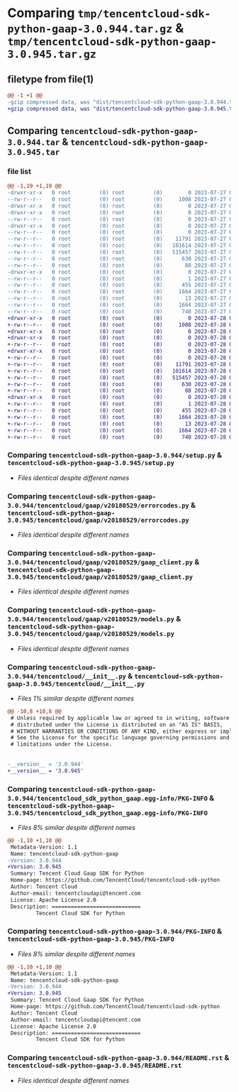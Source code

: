 # Comparing `tmp/tencentcloud-sdk-python-gaap-3.0.944.tar.gz` & `tmp/tencentcloud-sdk-python-gaap-3.0.945.tar.gz`

## filetype from file(1)

```diff
@@ -1 +1 @@
-gzip compressed data, was "dist/tencentcloud-sdk-python-gaap-3.0.944.tar", last modified: Thu Jul 27 02:16:09 2023, max compression
+gzip compressed data, was "dist/tencentcloud-sdk-python-gaap-3.0.945.tar", last modified: Fri Jul 28 00:28:40 2023, max compression
```

## Comparing `tencentcloud-sdk-python-gaap-3.0.944.tar` & `tencentcloud-sdk-python-gaap-3.0.945.tar`

### file list

```diff
@@ -1,19 +1,19 @@
-drwxr-xr-x   0 root         (0) root         (0)        0 2023-07-27 02:16:09.000000 tencentcloud-sdk-python-gaap-3.0.944/
--rw-r--r--   0 root         (0) root         (0)     1008 2023-07-27 02:16:09.000000 tencentcloud-sdk-python-gaap-3.0.944/setup.py
-drwxr-xr-x   0 root         (0) root         (0)        0 2023-07-27 02:16:09.000000 tencentcloud-sdk-python-gaap-3.0.944/tencentcloud/
-drwxr-xr-x   0 root         (0) root         (0)        0 2023-07-27 02:16:09.000000 tencentcloud-sdk-python-gaap-3.0.944/tencentcloud/gaap/
--rw-r--r--   0 root         (0) root         (0)        0 2023-07-27 02:16:09.000000 tencentcloud-sdk-python-gaap-3.0.944/tencentcloud/gaap/__init__.py
-drwxr-xr-x   0 root         (0) root         (0)        0 2023-07-27 02:16:09.000000 tencentcloud-sdk-python-gaap-3.0.944/tencentcloud/gaap/v20180529/
--rw-r--r--   0 root         (0) root         (0)        0 2023-07-27 02:16:09.000000 tencentcloud-sdk-python-gaap-3.0.944/tencentcloud/gaap/v20180529/__init__.py
--rw-r--r--   0 root         (0) root         (0)    11791 2023-07-27 02:16:09.000000 tencentcloud-sdk-python-gaap-3.0.944/tencentcloud/gaap/v20180529/errorcodes.py
--rw-r--r--   0 root         (0) root         (0)   101614 2023-07-27 02:16:09.000000 tencentcloud-sdk-python-gaap-3.0.944/tencentcloud/gaap/v20180529/gaap_client.py
--rw-r--r--   0 root         (0) root         (0)   515457 2023-07-27 02:16:09.000000 tencentcloud-sdk-python-gaap-3.0.944/tencentcloud/gaap/v20180529/models.py
--rw-r--r--   0 root         (0) root         (0)      630 2023-07-27 02:16:09.000000 tencentcloud-sdk-python-gaap-3.0.944/tencentcloud/__init__.py
--rw-r--r--   0 root         (0) root         (0)       88 2023-07-27 02:16:09.000000 tencentcloud-sdk-python-gaap-3.0.944/setup.cfg
-drwxr-xr-x   0 root         (0) root         (0)        0 2023-07-27 02:16:09.000000 tencentcloud-sdk-python-gaap-3.0.944/tencentcloud_sdk_python_gaap.egg-info/
--rw-r--r--   0 root         (0) root         (0)        1 2023-07-27 02:16:09.000000 tencentcloud-sdk-python-gaap-3.0.944/tencentcloud_sdk_python_gaap.egg-info/dependency_links.txt
--rw-r--r--   0 root         (0) root         (0)      455 2023-07-27 02:16:09.000000 tencentcloud-sdk-python-gaap-3.0.944/tencentcloud_sdk_python_gaap.egg-info/SOURCES.txt
--rw-r--r--   0 root         (0) root         (0)     1664 2023-07-27 02:16:09.000000 tencentcloud-sdk-python-gaap-3.0.944/tencentcloud_sdk_python_gaap.egg-info/PKG-INFO
--rw-r--r--   0 root         (0) root         (0)       13 2023-07-27 02:16:09.000000 tencentcloud-sdk-python-gaap-3.0.944/tencentcloud_sdk_python_gaap.egg-info/top_level.txt
--rw-r--r--   0 root         (0) root         (0)     1664 2023-07-27 02:16:09.000000 tencentcloud-sdk-python-gaap-3.0.944/PKG-INFO
--rw-r--r--   0 root         (0) root         (0)      740 2023-07-27 02:16:09.000000 tencentcloud-sdk-python-gaap-3.0.944/README.rst
+drwxr-xr-x   0 root         (0) root         (0)        0 2023-07-28 00:28:40.000000 tencentcloud-sdk-python-gaap-3.0.945/
+-rw-r--r--   0 root         (0) root         (0)     1008 2023-07-28 00:28:40.000000 tencentcloud-sdk-python-gaap-3.0.945/setup.py
+drwxr-xr-x   0 root         (0) root         (0)        0 2023-07-28 00:28:40.000000 tencentcloud-sdk-python-gaap-3.0.945/tencentcloud/
+drwxr-xr-x   0 root         (0) root         (0)        0 2023-07-28 00:28:40.000000 tencentcloud-sdk-python-gaap-3.0.945/tencentcloud/gaap/
+-rw-r--r--   0 root         (0) root         (0)        0 2023-07-28 00:28:40.000000 tencentcloud-sdk-python-gaap-3.0.945/tencentcloud/gaap/__init__.py
+drwxr-xr-x   0 root         (0) root         (0)        0 2023-07-28 00:28:40.000000 tencentcloud-sdk-python-gaap-3.0.945/tencentcloud/gaap/v20180529/
+-rw-r--r--   0 root         (0) root         (0)        0 2023-07-28 00:28:40.000000 tencentcloud-sdk-python-gaap-3.0.945/tencentcloud/gaap/v20180529/__init__.py
+-rw-r--r--   0 root         (0) root         (0)    11791 2023-07-28 00:28:40.000000 tencentcloud-sdk-python-gaap-3.0.945/tencentcloud/gaap/v20180529/errorcodes.py
+-rw-r--r--   0 root         (0) root         (0)   101614 2023-07-28 00:28:40.000000 tencentcloud-sdk-python-gaap-3.0.945/tencentcloud/gaap/v20180529/gaap_client.py
+-rw-r--r--   0 root         (0) root         (0)   515457 2023-07-28 00:28:40.000000 tencentcloud-sdk-python-gaap-3.0.945/tencentcloud/gaap/v20180529/models.py
+-rw-r--r--   0 root         (0) root         (0)      630 2023-07-28 00:28:40.000000 tencentcloud-sdk-python-gaap-3.0.945/tencentcloud/__init__.py
+-rw-r--r--   0 root         (0) root         (0)       88 2023-07-28 00:28:40.000000 tencentcloud-sdk-python-gaap-3.0.945/setup.cfg
+drwxr-xr-x   0 root         (0) root         (0)        0 2023-07-28 00:28:40.000000 tencentcloud-sdk-python-gaap-3.0.945/tencentcloud_sdk_python_gaap.egg-info/
+-rw-r--r--   0 root         (0) root         (0)        1 2023-07-28 00:28:40.000000 tencentcloud-sdk-python-gaap-3.0.945/tencentcloud_sdk_python_gaap.egg-info/dependency_links.txt
+-rw-r--r--   0 root         (0) root         (0)      455 2023-07-28 00:28:40.000000 tencentcloud-sdk-python-gaap-3.0.945/tencentcloud_sdk_python_gaap.egg-info/SOURCES.txt
+-rw-r--r--   0 root         (0) root         (0)     1664 2023-07-28 00:28:40.000000 tencentcloud-sdk-python-gaap-3.0.945/tencentcloud_sdk_python_gaap.egg-info/PKG-INFO
+-rw-r--r--   0 root         (0) root         (0)       13 2023-07-28 00:28:40.000000 tencentcloud-sdk-python-gaap-3.0.945/tencentcloud_sdk_python_gaap.egg-info/top_level.txt
+-rw-r--r--   0 root         (0) root         (0)     1664 2023-07-28 00:28:40.000000 tencentcloud-sdk-python-gaap-3.0.945/PKG-INFO
+-rw-r--r--   0 root         (0) root         (0)      740 2023-07-28 00:28:40.000000 tencentcloud-sdk-python-gaap-3.0.945/README.rst
```

### Comparing `tencentcloud-sdk-python-gaap-3.0.944/setup.py` & `tencentcloud-sdk-python-gaap-3.0.945/setup.py`

 * *Files identical despite different names*

### Comparing `tencentcloud-sdk-python-gaap-3.0.944/tencentcloud/gaap/v20180529/errorcodes.py` & `tencentcloud-sdk-python-gaap-3.0.945/tencentcloud/gaap/v20180529/errorcodes.py`

 * *Files identical despite different names*

### Comparing `tencentcloud-sdk-python-gaap-3.0.944/tencentcloud/gaap/v20180529/gaap_client.py` & `tencentcloud-sdk-python-gaap-3.0.945/tencentcloud/gaap/v20180529/gaap_client.py`

 * *Files identical despite different names*

### Comparing `tencentcloud-sdk-python-gaap-3.0.944/tencentcloud/gaap/v20180529/models.py` & `tencentcloud-sdk-python-gaap-3.0.945/tencentcloud/gaap/v20180529/models.py`

 * *Files identical despite different names*

### Comparing `tencentcloud-sdk-python-gaap-3.0.944/tencentcloud/__init__.py` & `tencentcloud-sdk-python-gaap-3.0.945/tencentcloud/__init__.py`

 * *Files 1% similar despite different names*

```diff
@@ -10,8 +10,8 @@
 # Unless required by applicable law or agreed to in writing, software
 # distributed under the License is distributed on an "AS IS" BASIS,
 # WITHOUT WARRANTIES OR CONDITIONS OF ANY KIND, either express or implied.
 # See the License for the specific language governing permissions and
 # limitations under the License.
 
 
-__version__ = '3.0.944'
+__version__ = '3.0.945'
```

### Comparing `tencentcloud-sdk-python-gaap-3.0.944/tencentcloud_sdk_python_gaap.egg-info/PKG-INFO` & `tencentcloud-sdk-python-gaap-3.0.945/tencentcloud_sdk_python_gaap.egg-info/PKG-INFO`

 * *Files 8% similar despite different names*

```diff
@@ -1,10 +1,10 @@
 Metadata-Version: 1.1
 Name: tencentcloud-sdk-python-gaap
-Version: 3.0.944
+Version: 3.0.945
 Summary: Tencent Cloud Gaap SDK for Python
 Home-page: https://github.com/TencentCloud/tencentcloud-sdk-python
 Author: Tencent Cloud
 Author-email: tencentcloudapi@tencent.com
 License: Apache License 2.0
 Description: ============================
         Tencent Cloud SDK for Python
```

### Comparing `tencentcloud-sdk-python-gaap-3.0.944/PKG-INFO` & `tencentcloud-sdk-python-gaap-3.0.945/PKG-INFO`

 * *Files 8% similar despite different names*

```diff
@@ -1,10 +1,10 @@
 Metadata-Version: 1.1
 Name: tencentcloud-sdk-python-gaap
-Version: 3.0.944
+Version: 3.0.945
 Summary: Tencent Cloud Gaap SDK for Python
 Home-page: https://github.com/TencentCloud/tencentcloud-sdk-python
 Author: Tencent Cloud
 Author-email: tencentcloudapi@tencent.com
 License: Apache License 2.0
 Description: ============================
         Tencent Cloud SDK for Python
```

### Comparing `tencentcloud-sdk-python-gaap-3.0.944/README.rst` & `tencentcloud-sdk-python-gaap-3.0.945/README.rst`

 * *Files identical despite different names*

